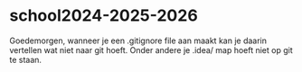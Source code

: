 ﻿# school2024-2025-2026
Goedemorgen, wanneer je een .gitignore file aan maakt kan je daarin vertellen wat niet naar git hoeft. Onder andere je .idea/ map hoeft niet op git te staan.   
